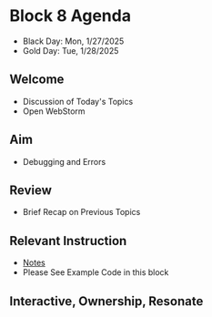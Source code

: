
# Block 8 Agenda
- Black Day: Mon, 1/27/2025
- Gold Day: Tue, 1/28/2025

## Welcome

- Discussion of Today's Topics
- Open WebStorm

## Aim

- Debugging and Errors

## Review

- Brief Recap on Previous Topics

## Relevant Instruction

- [Notes](Notes.md)
- Please See Example Code in this block

## Interactive, Ownership, Resonate
